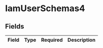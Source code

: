 # IamUserSchemas4


## Fields

| Field       | Type        | Required    | Description |
| ----------- | ----------- | ----------- | ----------- |
